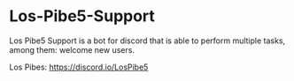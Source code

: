 # Los-Pibe5-Support
Los Pibe5 Support is a bot for discord that is able to perform multiple tasks, among them: welcome new users.

Los Pibes: https://discord.io/LosPibe5
